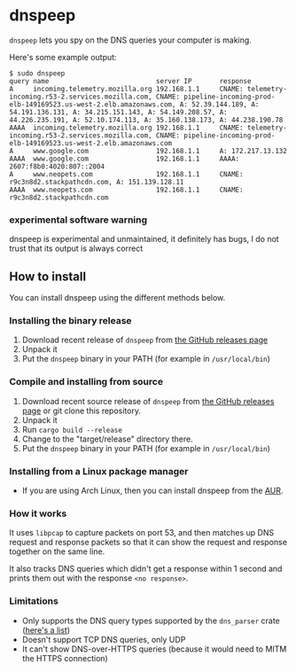 # dnspeep

`dnspeep` lets you spy on the DNS queries your computer is making.

Here's some example output:

```
$ sudo dnspeep
query name                           server IP       response
A     incoming.telemetry.mozilla.org 192.168.1.1     CNAME: telemetry-incoming.r53-2.services.mozilla.com, CNAME: pipeline-incoming-prod-elb-149169523.us-west-2.elb.amazonaws.com, A: 52.39.144.189, A: 54.191.136.131, A: 34.215.151.143, A: 54.149.208.57, A: 44.226.235.191, A: 52.10.174.113, A: 35.160.138.173, A: 44.238.190.78
AAAA  incoming.telemetry.mozilla.org 192.168.1.1     CNAME: telemetry-incoming.r53-2.services.mozilla.com, CNAME: pipeline-incoming-prod-elb-149169523.us-west-2.elb.amazonaws.com
A     www.google.com                 192.168.1.1     A: 172.217.13.132
AAAA  www.google.com                 192.168.1.1     AAAA: 2607:f8b0:4020:807::2004
A     www.neopets.com                192.168.1.1     CNAME: r9c3n8d2.stackpathcdn.com, A: 151.139.128.11
AAAA  www.neopets.com                192.168.1.1     CNAME: r9c3n8d2.stackpathcdn.com
```

### experimental software warning

dnspeep is experimental and unmaintained, it definitely has bugs, I do not trust that its output is always correct

## How to install

You can install dnspeep using the different methods below.

### Installing the binary release

1. Download recent release of `dnspeep` from [the GitHub releases page](https://github.com/jvns/dnspeep/releases)
1. Unpack it
1. Put the `dnspeep` binary in your PATH (for example in `/usr/local/bin`)

### Compile and installing from source

1. Download recent source release of `dnspeep` from [the GitHub releases page](https://github.com/jvns/dnspeep/releases) or git clone this repository.
1. Unpack it
1. Run ```cargo build --release```
1. Change to the "target/release" directory there.
1. Put the `dnspeep` binary in your PATH (for example in `/usr/local/bin`)

### Installing from a Linux package manager

* If you are using Arch Linux, then you can install dnspeep from the [AUR](https://aur.archlinux.org/).

### How it works

It uses `libpcap` to capture packets on port 53, and then matches up DNS
request and response packets so that it can show the request and response
together on the same line.

It also tracks DNS queries which didn't get a response within 1 second and
prints them out with the response `<no response>`.

### Limitations

* Only supports the DNS query types supported by the `dns_parser` crate ([here's a list](https://docs.rs/dns-parser/0.8.0/dns_parser/))
* Doesn't support TCP DNS queries, only UDP
* It can't show DNS-over-HTTPS queries (because it would need to MITM the HTTPS connection)
